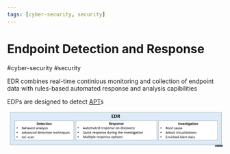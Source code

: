 ```yaml
---
tags: [cyber-security, security]
---
```

# Endpoint Detection and Response
#cyber-security #security

EDR combines real-time continious monitoring and collection of endpoint data with rules-based automated response and analysis capibilities

EDPs are designed to detect [APT](Cyber%20Security/Cryptography/APT.md)s

![](Attachments/Pasted%20image%2020230609195435.png)

